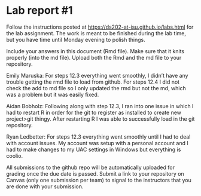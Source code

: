 
<!-- README.md is generated from README.Rmd. Please edit the README.Rmd file -->

# Lab report \#1

Follow the instructions posted at
<https://ds202-at-isu.github.io/labs.html> for the lab assignment. The
work is meant to be finished during the lab time, but you have time
until Monday evening to polish things.

Include your answers in this document (Rmd file). Make sure that it
knits properly (into the md file). Upload both the Rmd and the md file
to your repository.

Emily Maruska: For steps 12.3 everything went smoothly, I didn’t have
any trouble getting the rmd file to load from github. For steps 12.4 I
did not check the add to md file so I only updated the rmd but not the
md, which was a problem but it was easily fixed.

Aidan Bobholz: Following along with step 12.3, I ran into one issue in
which I had to restart R in order for the git to register as installed
to create new project\>git thingy. After restarting R I was able to
successfully load in the git repository.

Ryan Ledbetter: For steps 12.3 everything went smoothly until I had to
deal with account issues. My account was setup with a personal account
and I had to make changes to my UAC settings in Windows but everything
is coolio.

All submissions to the github repo will be automatically uploaded for
grading once the due date is passed. Submit a link to your repository on
Canvas (only one submission per team) to signal to the instructors that
you are done with your submission.

